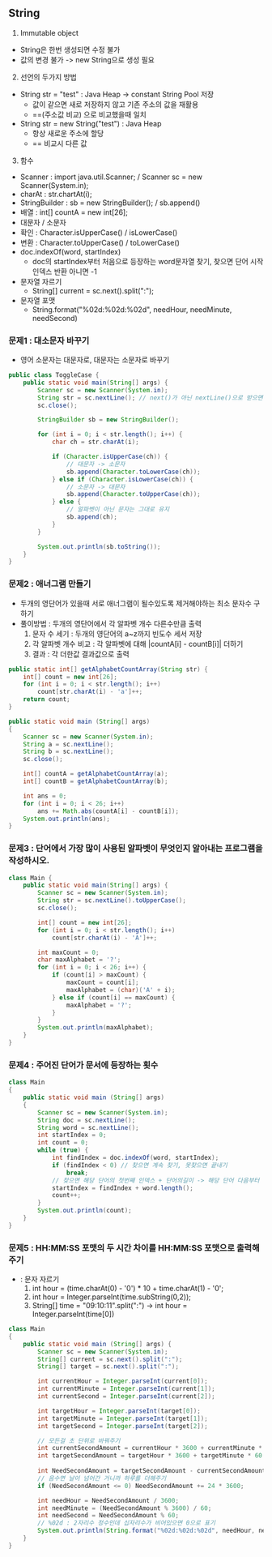 ## String

1. Immutable object
 - String은 한번 생성되면 수정 불가
 - 값의 변경 불가 -> new String으로 생성 필요

2. 선언의 두가지 방법
 - String str = "test" : Java Heap -> constant String Pool 저장
   - 값이 같으면 새로 저장하지 않고 기존 주소의 값을 재활용
   - ==(주소값 비교) 으로 비교했을때 일치
 - String str = new String("test") : Java Heap
   - 항상 새로운 주소에 할당
   - == 비교시 다른 값

3. 함수
- Scanner : import java.util.Scanner; / Scanner sc = new Scanner(System.in);
- charAt : str.chartAt(i);
- StringBuilder : sb = new StringBuilder(); / sb.append()
- 배열 : int[] countA = new int[26];
- 대문자 / 소문자
 - 확인 : Character.isUpperCase() / isLowerCase()
 - 변환 : Character.toUpperCase() / toLowerCase()
- doc.indexOf(word, startIndex) 
  - doc의 startIndex부터 처음으로 등장하는 word문자열 찾기, 찾으면 단어 시작인덱스 반환 아니면 -1
- 문자열 자르기
  - String[] current = sc.next().split(":");
- 문자열 포맷
  - String.format("%02d:%02d:%02d", needHour, needMinute, needSecond)

### 문제1 : 대소문자 바꾸기
 - 영어 소문자는 대문자로, 대문자는 소문자로 바꾸기
```java
public class ToggleCase {
    public static void main(String[] args) {
        Scanner sc = new Scanner(System.in);
        String str = sc.nextLine(); // next()가 아닌 nextLine()으로 받으면 공백 포함 가능
        sc.close();

        StringBuilder sb = new StringBuilder();

        for (int i = 0; i < str.length(); i++) {
            char ch = str.charAt(i);

            if (Character.isUpperCase(ch)) {
                // 대문자 -> 소문자
                sb.append(Character.toLowerCase(ch));
            } else if (Character.isLowerCase(ch)) {
                // 소문자 -> 대문자
                sb.append(Character.toUpperCase(ch));
            } else {
                // 알파벳이 아닌 문자는 그대로 유지
                sb.append(ch);
            }
        }

        System.out.println(sb.toString());
    }
}
```

### 문제2 : 애너그램 만들기
- 두개의 영단어가 있을때 서로 애너그램이 될수있도록 제거해야하는 최소 문자수 구하기
- 풀이방법 : 두개의 영단어에서 각 알파벳 개수 다른수만큼 출력
  1. 문자 수 세기 : 두개의 영단어의 a~z까지 빈도수 세서 저장
  2. 각 알파벳 개수 비교 : 각 알파벳에 대해 |countA[i] - countB[i]| 더하기
  3. 결과 : 각 더한값 결과값으로 출력
```java
public static int[] getAlphabetCountArray(String str) {
    int[] count = new int[26];
    for (int i = 0; i < str.length(); i++)
        count[str.charAt(i) - 'a']++;
    return count;
}

public static void main (String[] args)
{
    Scanner sc = new Scanner(System.in);
    String a = sc.nextLine();
    String b = sc.nextLine();
    sc.close();

    int[] countA = getAlphabetCountArray(a);
    int[] countB = getAlphabetCountArray(b);

    int ans = 0;
    for (int i = 0; i < 26; i++)
        ans += Math.abs(countA[i] - countB[i]);
    System.out.println(ans);
}
```

### 문제3 : 단어에서 가장 많이 사용된 알파벳이 무엇인지 알아내는 프로그램을 작성하시오.
```java
class Main {
    public static void main(String[] args) {
        Scanner sc = new Scanner(System.in);
        String str = sc.nextLine().toUpperCase();
        sc.close();

        int[] count = new int[26];
        for (int i = 0; i < str.length(); i++)
            count[str.charAt(i) - 'A']++;

        int maxCount = 0;
        char maxAlphabet = '?';
        for (int i = 0; i < 26; i++) {
            if (count[i] > maxCount) {
                maxCount = count[i];
                maxAlphabet = (char)('A' + i);
            } else if (count[i] == maxCount) {
                maxAlphabet = '?';
            }
        }
        System.out.println(maxAlphabet);
    }
}
```

### 문제4 : 주어진 단어가 문서에 등장하는 횟수
```java
class Main
{
    public static void main (String[] args)
    {
        Scanner sc = new Scanner(System.in);
        String doc = sc.nextLine();
        String word = sc.nextLine();
        int startIndex = 0;
        int count = 0;
        while (true) {
            int findIndex = doc.indexOf(word, startIndex);
            if (findIndex < 0) // 찾으면 계속 찾기, 못찾으면 끝내기
                break;
            // 찾으면 해당 단어의 첫번째 인덱스 + 단어의길이 -> 해당 단어 다음부터 검색
            startIndex = findIndex + word.length();
            count++;
        }
        System.out.println(count);
    }
}
```

### 문제5 : HH:MM:SS 포맷의 두 시간 차이를 HH:MM:SS 포맷으로 출력해주기
- : 문자 자르기
  1. int hour = (time.charAt(0) - '0') * 10 + time.charAt(1) - '0';
  2. int hour = Integer.parseInt(time.subString(0,2));
  3. String[] time = "09:10:11".split(":") -> int hour = Integer.parseInt(time[0])
```java
class Main
{
    public static void main (String[] args) {
        Scanner sc = new Scanner(System.in);
        String[] current = sc.next().split(":");
        String[] target = sc.next().split(":");

        int currentHour = Integer.parseInt(current[0]);
        int currentMinute = Integer.parseInt(current[1]);
        int currentSecond = Integer.parseInt(current[2]);

        int targetHour = Integer.parseInt(target[0]);
        int targetMinute = Integer.parseInt(target[1]);
        int targetSecond = Integer.parseInt(target[2]);

        // 모든걸 초 단위로 바꿔주기
        int currentSecondAmount = currentHour * 3600 + currentMinute * 60 + currentSecond;
        int targetSecondAmount = targetHour * 3600 + targetMinute * 60 + targetSecond;
        
        int NeedSecondAmount = targetSecondAmount - currentSecondAmount;
        // 음수면 날이 넘어간 거니까 하루를 더해주기
        if (NeedSecondAmount <= 0) NeedSecondAmount += 24 * 3600;

        int needHour = NeedSecondAmount / 3600;
        int needMinute = (NeedSecondAmount % 3600) / 60;
        int needSecond = NeedSecondAmount % 60;
        // %02d : 2자리수 정수인데 십자리수가 비어있으면 0으로 표기
        System.out.println(String.format("%02d:%02d:%02d", needHour, needMinute, needSecond));
    }
} 
```

